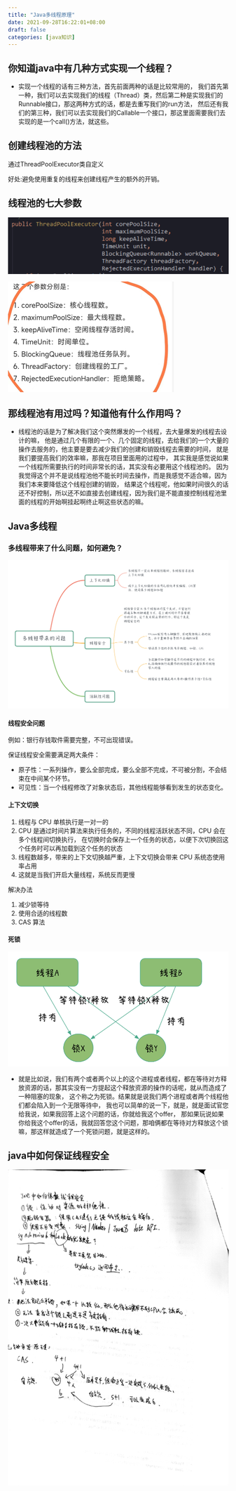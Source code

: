 ```yaml
---
title: "Java多线程原理"
date: 2021-09-28T16:22:01+08:00
draft: false
categories: [java知识]
---
```


## 你知道java中有几种方式实现一个线程？

* 实现一个线程的话有三种方法，首先前面两种的话是比较常用的，
我们首先第一种，我们可以去实现我们的线程（Thread）类，然后第二种是实现我们的Runnable接口，那这两种方式的话，都是去重写我们的run方法，
然后还有我们的第三种，我们可以去实现我们的Callable一个接口，那这里面需要我们去实现的是一个call()方法，就这些。

## 创建线程池的方法

通过ThreadPoolExecutor类自定义

好处:避免使用重复的线程来创建线程产生的额外的开销。

## 线程池的七大参数

![七大参数](/img/Java多线程原理/img.png)<br>

![七大参数](/img/Java多线程原理/img_1.png)<br>

## 那线程池有用过吗？知道他有什么作用吗？

* 线程池的话是为了解决我们这个突然爆发的一个线程，去大量爆发的线程去设计的嘛，
他是通过几个有限的一个、几个固定的线程，去给我们的一个大量的操作去服务的，他主要是要去减少我们的创建和销毁线程去需要的时间，
就是我们要提高我们的效率嘛，那我在项目里面用的过程中，
其实我是感觉说如果一个线程所需要执行的时间非常长的话，其实没有必要用这个线程池的。
因为我觉得这个并不是说线程池他不能长时间去操作，而是我感觉不适合嘛，因为我们本来要降低这个线程创建的销毁，
结果这个线程呢，他如果时间很久的话还不好控制，所以还不如直接去创建线程，因为我们是不能直接控制线程池里面的线程的开始啊挂起啊终止啊这些状态的嘛。

## Java多线程

### 多线程带来了什么问题，如何避免？

![多线程问题](/img/Java多线程原理/多线程问题.png)<br>

#### 线程安全问题

例如：银行存钱取件需要完整，不可出现错误。

保证线程安全需要满足两大条件：
* 原子性：一系列操作，要么全部完成，要么全部不完成，不可被分割，不会结束在中间某个环节。
* 可见性：当一个线程修改了对象状态后，其他线程能够看到发生的状态变化。

#### 上下文切换

1. 线程与 CPU 单核执行是一对一的
2. CPU 是通过时间片算法来执行任务的，不同的线程活跃状态不同，CPU 会在多个线程间切换执行，
在切换时会保存上一个任务的状态，以便下次切换回这个任务时可以再加载到这个任务的状态
3. 线程数越多，带来的上下文切换越严重，上下文切换会带来 CPU 系统态使用率占用
4. 这就是当我们开启大量线程，系统反而更慢

解决办法

1. 减少锁等待
2. 使用合适的线程数
3. CAS 算法

#### 死锁

![死锁](/img/Java多线程原理/死锁.png)<br>

* 就是比如说，我们有两个或者两个以上的这个进程或者线程，都在等待对方释放资源的话，那其实没有一方提起这个释放资源的操作的话呢，就从而造成了一种阻塞的现象，
这个称之为死锁。结果就是说我们两个进程或者两个线程他们都会陷入到一个无限等待中，
我也可以简单的说一下，就是，就是面试官您给我说，如果我回答上这个问题的话，你就给我这个offer，
那如果玩说如果你给我这个offer的话，我就回答您这个问题，那咱俩都在等待对方释放这个锁嘛，那这样就造成了一个死锁问题，就是这样的。

## java中如何保证线程安全

![安全](/img/Java多线程原理/1.png)<br>

  

